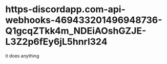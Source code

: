 # https-discordapp.com-api-webhooks-469433201496948736-Q1gcqZTkk4m_NDEiAOshGZJE-L3Z2p6fEy6jL5hnrl324
it does anything
